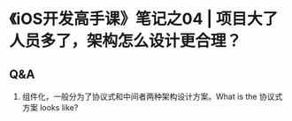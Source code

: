 # 《iOS开发高手课》笔记之04 | 项目大了人员多了，架构怎么设计更合理？



## Q&A
1. 组件化，一般分为了协议式和中间者两种架构设计方案。What is the 协议式方案 looks like?